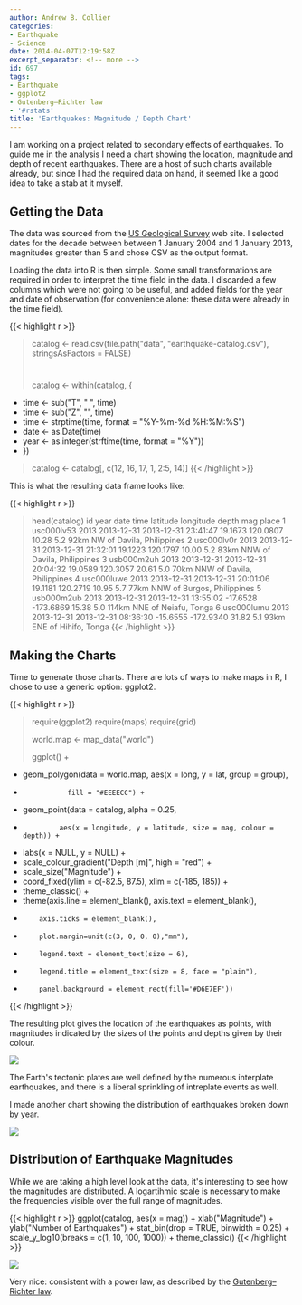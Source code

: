 ```yaml
---
author: Andrew B. Collier
categories:
- Earthquake
- Science
date: 2014-04-07T12:19:58Z
excerpt_separator: <!-- more -->
id: 697
tags:
- Earthquake
- ggplot2
- Gutenberg–Richter law
- '#rstats'
title: 'Earthquakes: Magnitude / Depth Chart'
---
```


I am working on a project related to secondary effects of earthquakes. To guide me in the analysis I need a chart showing the location, magnitude and depth of recent earthquakes. There are a host of such charts available already, but since I had the required data on hand, it seemed like a good idea to take a stab at it myself.

<!--more-->

## Getting the Data

The data was sourced from the [US Geological Survey](http://earthquake.usgs.gov/earthquakes/search/) web site. I selected dates for the decade between between 1 January 2004 and 1 January 2013, magnitudes greater than 5 and chose CSV as the output format.

Loading the data into R is then simple. Some small transformations are required in order to interpret the time field in the data. I discarded a few columns which were not going to be useful, and added fields for the year and date of observation (for convenience alone: these data were already in the time field).

{{< highlight r >}}
> catalog <- read.csv(file.path("data", "earthquake-catalog.csv"), stringsAsFactors = FALSE)
> #
> catalog <- within(catalog, {
+   time <- sub("T", " ", time)
+   time <- sub("Z", "", time)
+   time <- strptime(time, format = "%Y-%m-%d %H:%M:%S")
+   date <- as.Date(time)
+   year <- as.integer(strftime(time, format = "%Y"))
+ })
>
> catalog <- catalog[, c(12, 16, 17, 1, 2:5, 14)]
{{< /highlight >}}

This is what the resulting data frame looks like:

{{< highlight r >}}
> head(catalog)
          id year       date                time latitude longitude depth mag                           place
1 usc000lv53 2013 2013-12-31 2013-12-31 23:41:47  19.1673  120.0807 10.28 5.2  92km NW of Davila, Philippines
2 usc000lv0r 2013 2013-12-31 2013-12-31 21:32:01  19.1223  120.1797 10.00 5.2 83km NNW of Davila, Philippines
3 usb000m2uh 2013 2013-12-31 2013-12-31 20:04:32  19.0589  120.3057 20.61 5.0 70km NNW of Davila, Philippines
4 usc000luwe 2013 2013-12-31 2013-12-31 20:01:06  19.1181  120.2719 10.95 5.7 77km NNW of Burgos, Philippines
5 usb000m2ub 2013 2013-12-31 2013-12-31 13:55:02 -17.6528 -173.6869 15.38 5.0      114km NNE of Neiafu, Tonga
6 usc000lumu 2013 2013-12-31 2013-12-31 08:36:30 -15.6555 -172.9340 31.82 5.1       93km ENE of Hihifo, Tonga
{{< /highlight >}}

## Making the Charts

Time to generate those charts. There are lots of ways to make maps in R, I chose to use a generic option: ggplot2.

{{< highlight r >}}
> require(ggplot2)
> require(maps)
> require(grid)
> 
> world.map <- map_data("world")
> 
> ggplot() +
+   geom_polygon(data = world.map, aes(x = long, y = lat, group = group),
+                fill = "#EEEECC") +
+   geom_point(data = catalog, alpha = 0.25,
+              aes(x = longitude, y = latitude, size = mag, colour = depth)) +
+   labs(x = NULL, y = NULL) +
+   scale_colour_gradient("Depth [m]", high = "red") +
+   scale_size("Magnitude") +
+   coord_fixed(ylim = c(-82.5, 87.5), xlim = c(-185, 185)) +
+   theme_classic() +
+   theme(axis.line = element_blank(), axis.text = element_blank(),
+         axis.ticks = element_blank(),
+         plot.margin=unit(c(3, 0, 0, 0),"mm"),
+         legend.text = element_text(size = 6),
+         legend.title = element_text(size = 8, face = "plain"),
+         panel.background = element_rect(fill='#D6E7EF'))
{{< /highlight >}}

The resulting plot gives the location of the earthquakes as points, with magnitudes indicated by the sizes of the points and depths given by their colour.

<img src="/img/2014/04/earthquake-map.png">

The Earth's tectonic plates are well defined by the numerous interplate earthquakes, and there is a liberal sprinkling of intreplate events as well.

I made another chart showing the distribution of earthquakes broken down by year.

<img src="/img/2014/04/earthquake-map-panels.png">

## Distribution of Earthquake Magnitudes

While we are taking a high level look at the data, it's interesting to see how the magnitudes are distributed. A logartihmic scale is necessary to make the frequencies visible over the full range of magnitudes.

{{< highlight r >}}
ggplot(catalog, aes(x = mag)) +
  xlab("Magnitude") + ylab("Number of Earthquakes") +
  stat_bin(drop = TRUE, binwidth = 0.25) +
  scale_y_log10(breaks = c(1, 10, 100, 1000)) +
  theme_classic()
{{< /highlight >}}

<img src="/img/2014/04/earthquake-magnitude-histogram.png">

Very nice: consistent with a power law, as described by the [Gutenberg–Richter law](http://en.wikipedia.org/wiki/Gutenberg%E2%80%93Richter_law).
